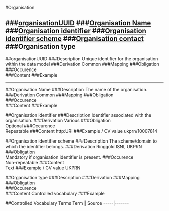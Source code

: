 #Organisation

###[organisationUUID](organisationuuid)
###[Organisation Name](#organisation-name-1)
###[Organisation identifier](organisation-identifier-1)
###[Organisation identifier scheme](organisation-identifier-scheme-1)
###[Organisation contact](https://github.com/JiscRDSS/Metadata/blob/master/properties/Agent/Person/Person%20Contact.md)
###Organisation type
----------------------------------------------

##organisationUUID
###Description
Unique identifier for the organisation within the data model
###Derivation
Common
###Mapping
###Obligation	
###Occurence	
###Content 
###Example

----------------------------------------------

##Organisation Name 
###Description
The name of the organisation.
###Derivation
Common
###Mapping
###Obligation	
###Occurence	
###Content 
###Example


##Organisation identifier
###Description
Identifier associated with the organisation.
###Derivation
Various
###Obligation	
Optional
###Occurence	
Repeatable
###Content 
http:URI 
###Example / CV value
ukprn/10007814

##Organisation identifier scheme 
###Description
The scheme/domain to which the identifier belongs.
###Derivation
Ringgold ISNI, UKPRN
###Obligation	
Mandatory if organisation identifier is present.
###Occurence	
Non-repeatable
###Content	
Text
###Example / CV value
UKPRN

##Organisation type
###Description
###Derivation
###Mapping
###Obligation	
###Occurence	
###Content 
Controlled vocabulary
###Example

##Controlled Vocabulary Terms
Term | Source
-----|-------
